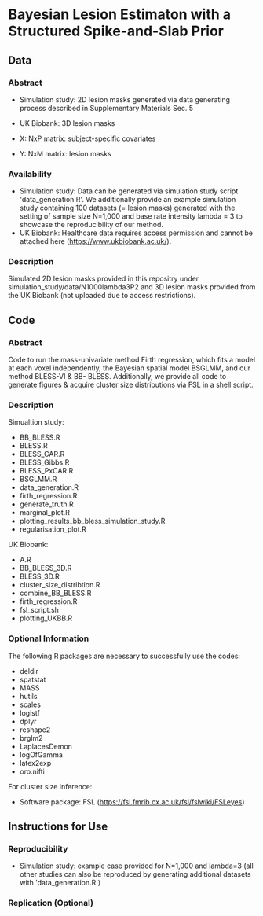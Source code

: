# Bayesian Lesion Estimaton with a Structured Spike-and-Slab Prior

## Data

### Abstract
- Simulation study: 2D lesion masks generated via data generating process described in Supplementary Materials Sec. 5
- UK Biobank: 3D lesion masks

- X: NxP matrix: subject-specific covariates
- Y: NxM matrix: lesion masks

### Availability 
- Simulation study: Data can be generated via simulation study script 'data_generation.R'. We additionally provide an example simulation study containing 100 datasets (= lesion masks) generated with the setting of sample size N=1,000 and base rate intensity lambda = 3 to showcase the reproducibility of our method. 
- UK Biobank: Healthcare data requires access permission and cannot be attached here (https://www.ukbiobank.ac.uk/).

### Description
Simulated 2D lesion masks provided in this repositry under simulation_study/data/N1000lambda3P2 and 3D lesion masks provided from the UK Biobank (not uploaded due to access restrictions).

## Code

### Abstract 
Code to run the mass-univariate method Firth regression, which fits a model at each voxel independently, the Bayesian spatial model BSGLMM, and our method BLESS-VI & BB- BLESS. Additionally, we provide all code to generate figures & acquire cluster size distributions via FSL in a shell script.

### Description 

Simualtion study:
- BB_BLESS.R
- BLESS.R
- BLESS_CAR.R
- BLESS_Gibbs.R
- BLESS_PxCAR.R
- BSGLMM.R
- data_generation.R
- firth_regression.R
- generate_truth.R
- marginal_plot.R
- plotting_results_bb_bless_simulation_study.R
- regularisation_plot.R

UK Biobank:
- A.R
- BB_BLESS_3D.R
- BLESS_3D.R
- cluster_size_distribtion.R
- combine_BB_BLESS.R
- firth_regression.R
- fsl_script.sh
- plotting_UKBB.R

### Optional Information 
The following R packages are necessary to successfully use the codes:

- deldir
- spatstat
- MASS
- hutils
- scales
- logistf
- dplyr
- reshape2
- brglm2
- LaplacesDemon
- logOfGamma
- latex2exp
- oro.nifti

For cluster size inference: 
- Software package: FSL (https://fsl.fmrib.ox.ac.uk/fsl/fslwiki/FSLeyes)

## Instructions for Use

### Reproducibility
- Simulation study: example case provided for N=1,000 and lambda=3 (all other studies can also be reproduced by generating additional datasets with 'data_generation.R')

### Replication (Optional)
